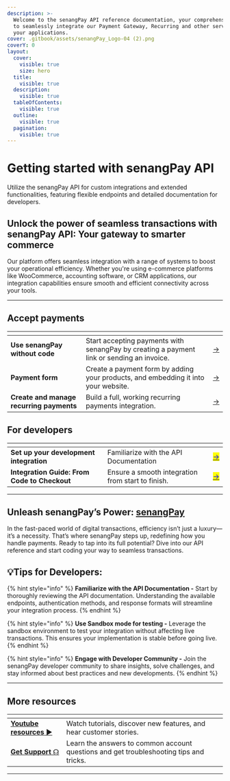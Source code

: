 ```yaml
---
description: >-
  Welcome to the senangPay API reference documentation, your comprehensive guide
  to seamlessly integrate our Payment Gateway, Recurring and other services into
  your applications.
cover: .gitbook/assets/senangPay_Logo-04 (2).png
coverY: 0
layout:
  cover:
    visible: true
    size: hero
  title:
    visible: true
  description:
    visible: true
  tableOfContents:
    visible: true
  outline:
    visible: true
  pagination:
    visible: true
---
```


# Getting started with senangPay API

Utilize the senangPay API for custom integrations and extended functionalities, featuring flexible endpoints and detailed documentation for developers.



## Unlock the power of seamless transactions with senangPay API: Your gateway to smarter commerce  <a href="#unlock-the-power-of-seamless-transactions-with-doku-api-your-gateway-to-smarter-commerce" id="unlock-the-power-of-seamless-transactions-with-doku-api-your-gateway-to-smarter-commerce"></a>

Our platform offers seamless integration with a range of systems to boost your operational efficiency. Whether you're using e-commerce platforms like WooCommerce, accounting software, or CRM applications, our integration capabilities ensure smooth and efficient connectivity across your tools.



***

## Accept payments



<table data-view="cards"><thead><tr><th></th><th></th><th></th></tr></thead><tbody><tr><td><strong>Use senangPay without code</strong></td><td>Start accepting payments with senangPay by creating a payment link or sending an invoice.</td><td><a href="https://guide.senangpay.my/universal-payment-form/">-></a></td></tr><tr><td><strong>Payment form</strong></td><td>Create a payment form by adding your products, and embedding it into your website.</td><td><a href="https://senangpay.my/payment-form/">-></a></td></tr><tr><td><strong>Create and manage recurring payments</strong></td><td>Build a full, working recurring payments integration.</td><td><a href="https://guide.senangpay.my/enable-recurring-billing-day/">-></a></td></tr></tbody></table>

## For developers <a href="#ready-to-transform-the-way-you-transact-lets-make-it-happen-with-dokus-api" id="ready-to-transform-the-way-you-transact-lets-make-it-happen-with-dokus-api"></a>

<table data-view="cards"><thead><tr><th></th><th></th><th></th></tr></thead><tbody><tr><td><strong>Set up your development integration</strong> </td><td>Familiarize with the API Documentation</td><td><a href="manual-integration-api-open-api/manual-integration-api-open-api.md"><mark style="color:blue;">-></mark></a></td></tr><tr><td><strong>Integration Guide: From Code to Checkout</strong></td><td>Ensure a smooth integration from start to finish.</td><td><a href="testtest/test111.md"><mark style="color:blue;">-></mark></a></td></tr></tbody></table>



***

## Unleash senangPay’s Power: [senangPay](https://www.senangpay.my/)

In the fast-paced world of digital transactions, efficiency isn’t just a luxury—it’s a necessity. That’s where senangPay steps up, redefining how you handle payments. Ready to tap into its full potential? Dive into our API reference and start coding your way to seamless transactions.



## 💡**Tips for Developers:**

{% hint style="info" %}
**Familiarize with the API Documentation -** Start by thoroughly reviewing the API documentation. Understanding the available endpoints, authentication methods, and response formats will streamline your integration process.
{% endhint %}

{% hint style="info" %}
**Use Sandbox mode for testing -** Leverage the sandbox environment to test your integration without affecting live transactions. This ensures your implementation is stable before going live.
{% endhint %}

{% hint style="info" %}
**Engage with Developer Community -** Join the senangPay developer community to share insights, solve challenges, and stay informed about best practices and new developments.
{% endhint %}



***



## More resources

<table data-view="cards"><thead><tr><th></th><th></th><th></th></tr></thead><tbody><tr><td><a href="https://www.youtube.com/@senangpayofficial"><strong>Youtube resources</strong> ▶</a></td><td>Watch tutorials, discover new features, and hear customer stories.</td><td></td></tr><tr><td><a href="https://senangpay.my/frequently-ask-question/"><strong>Get Support</strong> ☊</a></td><td>Learn the answers to common account questions and get troubleshooting tips and tricks.</td><td></td></tr></tbody></table>





***

